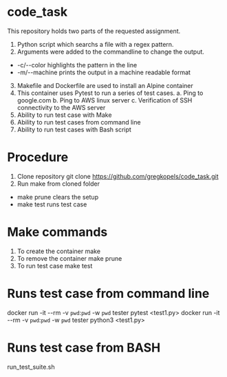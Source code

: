 # code_task
This repository holds two parts of the requested assignment.
1. Python script which searchs a file with a regex pattern. 
2. Arguments were added to the commandline to change the output.
  - -c/--color highlights the pattern in the line
  - -m/--machine prints the output in a machine readable format
3. Makefile and Dockerfile are used to install an Alpine container
4. This container uses Pytest to run a series of test cases.
  a. Ping to google.com
  b. Ping to AWS linux server
  c. Verification of SSH connectivity to the AWS server
5. Ability to run test case with Make
6. Ability to run test cases from command line
7. Ability to run test cases with Bash script
# Procedure
1. Clone repository
git clone https://github.com/gregkopels/code_task.git
2. Run make from cloned folder
 - make prune clears the setup
 - make test runs test case
# Make commands
1. To create the container
make
2. To remove the container
make prune
3. To run test case
make test 
# Runs test case from command line
docker run -it --rm -v `pwd`:`pwd` -w `pwd` tester pytest <test1.py> 
docker run -it --rm -v `pwd`:`pwd` -w `pwd` tester python3 <test1.py> 
# Runs test case from BASH
run_test_suite.sh  

